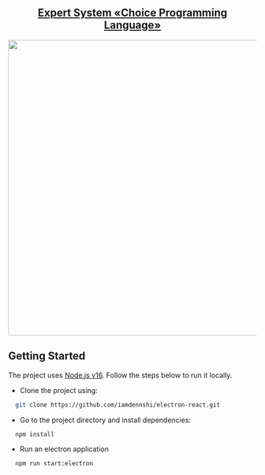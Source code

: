 <section align="center">
<h1><a href="https://electron-react-nine.vercel.app/">Expert System «Choice Programming Language»</a></h1>
<img style="width:600px;" src="https://github.com/user-attachments/assets/bb5270f1-63cf-461a-b560-f31a59f4e1a7">
</section>



## Getting Started
The project uses [Node.js v16](https://github.com/nvm-sh/nvm). Follow the steps below to run it locally. 
- Clone the project using:
```bash
  git clone https://github.com/iamdennshi/electron-react.git
```
- Go to the project directory and install dependencies:
```bash
  npm install
```
- Run an electron application
```bash
  npm run start:electron
```
